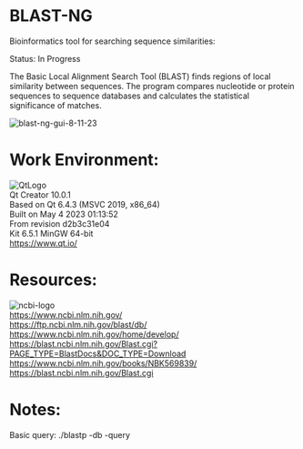 # BLAST-NG    
Bioinformatics tool for searching sequence similarities:  

Status: In Progress  

The Basic Local Alignment Search Tool (BLAST) finds regions of local similarity between sequences. The program compares nucleotide or protein sequences to sequence databases and calculates the statistical significance of matches.    

![blast-ng-gui-8-11-23](https://github.com/kn0w0n3/BLAST-NG/assets/22214754/69e3a32a-3619-4415-b809-9fd69ab8e152)             

# **Work Environment:**       
![QtLogo](https://user-images.githubusercontent.com/22214754/179895211-d52559ab-35df-4fcc-bf69-7377739330d4.png)    
Qt Creator 10.0.1    
Based on Qt 6.4.3 (MSVC 2019, x86_64)    
Built on May 4 2023 01:13:52    
From revision d2b3c31e04     
Kit 6.5.1 MinGW 64-bit    
https://www.qt.io/    
    
# **Resources:**  
![ncbi-logo](https://user-images.githubusercontent.com/22214754/204448800-2b846e5b-2c68-4c4e-8687-43aac8ac752e.png)      
https://www.ncbi.nlm.nih.gov/  
https://ftp.ncbi.nlm.nih.gov/blast/db/  
https://www.ncbi.nlm.nih.gov/home/develop/  
https://blast.ncbi.nlm.nih.gov/Blast.cgi?PAGE_TYPE=BlastDocs&DOC_TYPE=Download  
https://www.ncbi.nlm.nih.gov/books/NBK569839/  
https://blast.ncbi.nlm.nih.gov/Blast.cgi  

# **Notes:**  
Basic query: ./blastp -db  <DB Path> -query <Sequence Path>  
